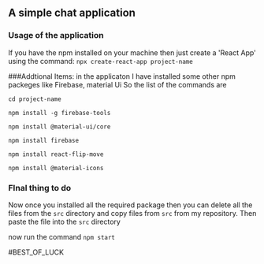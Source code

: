 ## A simple chat application

### Usage of the application
If you have the npm installed on your machine then just create a 'React App' using the command:
`npx create-react-app project-name`

###Addtional Items:
in the applicaton I have installed some other npm packeges like Firebase, material Ui
So the list of the commands are

`cd project-name`

`npm install -g firebase-tools`

`npm install @material-ui/core`

`npm install firebase`

`npm install react-flip-move`

`npm install @material-icons`



### FInal thing to do
Now once you installed all the required package then you can delete all the files from the `src` directory 
and copy files from `src` from my repository.
Then paste the file into the `src` directory

now run the command 
`npm start`

#BEST_OF_LUCK
